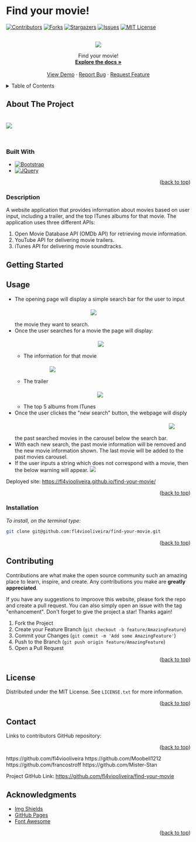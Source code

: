 # Find your movie!

<!-- PROJECT SHIELDS -->
<!--
*** I'm using markdown "reference style" links for readability.
*** Reference links are enclosed in brackets [ ] instead of parentheses ( ).
*** See the bottom of this document for the declaration of the reference variables
*** for contributors-url, forks-url, etc. This is an optional, concise syntax you may use.
*** https://www.markdownguide.org/basic-syntax/#reference-style-links
-->
[![Contributors][contributors-shield]][contributors-url]
[![Forks][forks-shield]][forks-url]
[![Stargazers][stars-shield]][stars-url]
[![Issues][issues-shield]][issues-url]
[![MIT License][license-shield]][license-url]



<!-- PROJECT LOGO -->
<br />
<div align="center">
  <a href="https://github.com/fl4viooliveira/find-your-movie">
	<img src="./Images/favicon.ico">
  </a>

  <p align="center">
    Find your movie!
    <br />
    <a href="https://github.com/fl4viooliveira/find-your-movie"><strong>Explore the docs »</strong></a>
    <br />
    <br />
    <a href="https://fl4viooliveira.github.io/find-your-movie/">View Demo</a>
    ·
    <a href="https://github.com/fl4viooliveira/find-your-movie/issues">Report Bug</a>
    ·
    <a href="https://github.com/fl4viooliveira/find-your-movie/issues">Request Feature</a>
  </p>
</div>


<!-- TABLE OF CONTENTS -->
<details>
  <summary>Table of Contents</summary>
  <ol>
    <li>
      <a href="#about-the-project">About The Project</a>
      <ul>
        <li><a href="#built-with">Built With</a></li>
      </ul>
    </li>
    <li>
      <a href="#getting-started">Getting Started</a>
      <ul>
        <li><a href="#prerequisites">Prerequisites</a></li>
        <li><a href="#installation">Installation</a></li>
      </ul>
    </li>
    <li><a href="#usage">Usage</a></li>
    <li><a href="#roadmap">Roadmap</a></li>
    <li><a href="#contributing">Contributing</a></li>
    <li><a href="#license">License</a></li>
    <li><a href="#contact">Contact</a></li>
    <li><a href="#acknowledgments">Acknowledgments</a></li>
  </ol>
</details>



<!-- ABOUT THE PROJECT -->
## About The Project
<img src="./Images/home.png" style="margin-top: 20px; margin-bottom:30px">



### Built With

* [![Bootstrap][Bootstrap.com]][Bootstrap-url]
* [![JQuery][JQuery.com]][JQuery-url]

<p align="right">(<a href="#readme-top">back to top</a>)</p>

### Description

A website application that provides information about movies based on user input, including a trailer, and the top ITunes albums for that movie. The application uses three different APIs:

  <ol>
    <li>
    Open Movie Database API (OMDb API) for retrieving movie information.</li>
    <li>
    YouTube API for delivering movie trailers.</li>
    <li>
    iTunes API for delivering movie soundtracks.</li>
  </ol>
<!-- GETTING STARTED -->

## Getting Started

## Usage
  <ul>  
    <li>
    The opening page will display a simple search bar for the user to input the movie they want to search. 
	<img src="./Images/noPastSearches.png" style="margin-top: 20px; margin-bottom:30px"></li>
    <li>
    Once the user searches for a movie the page will display:
	   <ul>
		<li> The information for that movie
		<img src="./Images/PosterInformation.png" style="margin-top: 20px; margin-bottom:30px"></li>
		<li> The trailer
		<img src="./Images/YoutubeTrailer.png" style="margin-top: 20px; margin-bottom:30px"></li>
		<li> The top 5 albums from ITunes 
	    	<img src="./Images/ITunesPlaylist.png" style="margin-top: 20px; margin-bottom:30px"></li>
	    </ul>
	</li>
    <li>
    Once the user clickes the "new search" button, the webpage will disply the past searched movies in the carousel below the search bar.
	<img src="./Images/history.jpg" style="margin-top: 20px; margin-bottom:30px"></li>
	<li>With each new search, the past movie information will be removed and the new movie information shown. The last movie will be added to the past movies carousel.</li>
    <li> If the user inputs a string which does not correspond with a movie, then the below warning will appear. 
	<img src="./Images/Warning.png" style="margins: 50px">
	</li>
  </ul>
  
Deployed site: https://fl4viooliveira.github.io/find-your-movie/

<p align="right">(<a href="#readme-top">back to top</a>)</p>


### Installation

_To install, on the terminal type:_
   ```sh
   git clone git@github.com:fl4viooliveira/find-your-movie.git
   ```
<p align="right">(<a href="#readme-top">back to top</a>)</p>


<!-- CONTRIBUTING -->
## Contributing

Contributions are what make the open source community such an amazing place to learn, inspire, and create. Any contributions you make are **greatly appreciated**.

If you have any suggestions to improove this website, please fork the repo and create a pull request. You can also simply open an issue with the tag "enhancement".
Don't forget to give the project a star! Thanks again!

1. Fork the Project
2. Create your Feature Branch (`git checkout -b feature/AmazingFeature`)
3. Commit your Changes (`git commit -m 'Add some AmazingFeature'`)
4. Push to the Branch (`git push origin feature/AmazingFeature`)
5. Open a Pull Request

<p align="right">(<a href="#readme-top">back to top</a>)</p>



<!-- LICENSE -->
## License

Distributed under the MIT License. See `LICENSE.txt` for more information.

<p align="right">(<a href="#readme-top">back to top</a>)</p>



<!-- CONTACT -->
## Contact



Links to contributors GitHub repository:
<p align="right">(<a href="#readme-top">back to top</a>)</p>
https://github.com/fl4viooliveira
https://github.com/Moobell1212
https://github.com/francostroff
https://github.com/Mister-Stan


Project GitHub Link: https://github.com/fl4viooliveira/find-your-movie


<!-- ACKNOWLEDGMENTS -->
## Acknowledgments

* [Img Shields](https://shields.io)
* [GitHub Pages](https://pages.github.com)
* [Font Awesome](https://fontawesome.com)

<p align="right">(<a href="#readme-top">back to top</a>)</p>



<!-- MARKDOWN LINKS & IMAGES -->
<!-- https://www.markdownguide.org/basic-syntax/#reference-style-links -->
[contributors-shield]: https://img.shields.io/github/contributors/fl4viooliveira/find-your-movie.svg?style=for-the-badge
[contributors-url]: https://github.com/fl4viooliveira/find-your-movie/graphs/contributors
[forks-shield]: https://img.shields.io/github/forks/fl4viooliveira/find-your-movie.svg?style=for-the-badge
[forks-url]: https://github.com/fl4viooliveira/Best-README-Template/network/members
[stars-shield]: https://img.shields.io/github/stars/fl4viooliveira/find-your-movie.svg?style=for-the-badge
[stars-url]: https://github.com/fl4viooliveira/find-your-movie/stargazers
[issues-shield]: https://img.shields.io/github/issues/fl4viooliveira/find-your-movie.svg?style=for-the-badge
[issues-url]: https://github.com/fl4viooliveira/find-your-movie/issues
[license-shield]: https://img.shields.io/github/license/fl4viooliveira/find-your-movie.svg?style=for-the-badge
[license-url]: https://github.com/fl4viooliveira/find-your-movie/blob/master/LICENSE.txt
[linkedin-shield]: https://img.shields.io/badge/-LinkedIn-black.svg?style=for-the-badge&logo=linkedin&colorB=555
[product-screenshot]: images/screenshot.png
[Next.js]: https://img.shields.io/badge/next.js-000000?style=for-the-badge&logo=nextdotjs&logoColor=white
[Next-url]: https://nextjs.org/
[React.js]: https://img.shields.io/badge/React-20232A?style=for-the-badge&logo=react&logoColor=61DAFB
[React-url]: https://reactjs.org/
[Vue.js]: https://img.shields.io/badge/Vue.js-35495E?style=for-the-badge&logo=vuedotjs&logoColor=4FC08D
[Vue-url]: https://vuejs.org/
[Angular.io]: https://img.shields.io/badge/Angular-DD0031?style=for-the-badge&logo=angular&logoColor=white
[Angular-url]: https://angular.io/
[Svelte.dev]: https://img.shields.io/badge/Svelte-4A4A55?style=for-the-badge&logo=svelte&logoColor=FF3E00
[Svelte-url]: https://svelte.dev/
[Laravel.com]: https://img.shields.io/badge/Laravel-FF2D20?style=for-the-badge&logo=laravel&logoColor=white
[Laravel-url]: https://laravel.com
[Bootstrap.com]: https://img.shields.io/badge/Bootstrap-563D7C?style=for-the-badge&logo=bootstrap&logoColor=white
[Bootstrap-url]: https://getbootstrap.com
[JQuery.com]: https://img.shields.io/badge/jQuery-0769AD?style=for-the-badge&logo=jquery&logoColor=white
[JQuery-url]: https://jquery.com 

